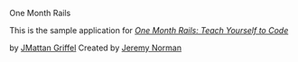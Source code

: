 One Month Rails

This is the sample application for 
[*One Month Rails: Teach Yourself to Code*](http://onemonthrails.com)

by [JMattan Griffel](http://mattangriffel.com)
Created by [Jeremy Norman](norman328@yahoo.com)